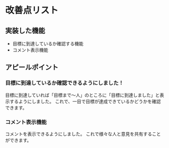 
# 改善点リスト

## 実装した機能
* 目標に到達しているか確認する機能
* コメント表示機能

## アピールポイント
### 目標に到達しているか確認できるようにしました！
目標に到達していれば「目標まで～人」のところに「目標に到達しました」と表示するようにしました。
これで、一目で目標が達成できているかどうかを確認できます。

### コメント表示機能
コメントを表示できるようにしました。
これで様々な人と意見を共有することができます。

